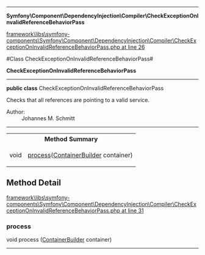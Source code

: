 

- - -

**Symfony\Component\DependencyInjection\Compiler\CheckExceptionOnInvalidReferenceBehaviorPass**


<a href="https://github.com/JeyDotC/Hirudo/blob/master/framework/libs/symfony-components/Symfony/Component/DependencyInjection/Compiler/CheckExceptionOnInvalidReferenceBehaviorPass.php#L26" target='_blank'>framework\libs\symfony-components\Symfony\Component\DependencyInjection\Compiler\CheckExceptionOnInvalidReferenceBehaviorPass.php at line 26</a>

#Class CheckExceptionOnInvalidReferenceBehaviorPass#

**CheckExceptionOnInvalidReferenceBehaviorPass**




- - -

<p><strong>public  class</strong> <span>CheckExceptionOnInvalidReferenceBehaviorPass</span></p>

<div class="comment" id="overview_description"><p>Checks that all references are pointing to a valid service.</p></div>

<dl>
<dt>Author:</dt>
<dd>Johannes M. Schmitt <schmittjoh@gmail.com></dd>
</dl>


- - -

<table id="summary_method">
<tr><th colspan="2">Method Summary</th></tr>
<tr>
<td><span class='k'></span> <span class='nx'>void</span></td>
<td class="description"><p class="name"><a href="#process">process</a>(<a href="https://github.com/JeyDotC/Hirudo/blob/master/symfony/component/dependencyinjection/ContainerBuilder.md">ContainerBuilder</a> container)</p></td>
</tr>
</table>

<h2 id="detail_method">Method Detail</h2>

<a href="https://github.com/JeyDotC/Hirudo/blob/master/framework/libs/symfony-components/Symfony/Component/DependencyInjection/Compiler/CheckExceptionOnInvalidReferenceBehaviorPass.php#L31" target='_blank'>framework\libs\symfony-components\Symfony\Component\DependencyInjection\Compiler\CheckExceptionOnInvalidReferenceBehaviorPass.php at line 31</a>

<h3 id="process()">process</h3>
<span class='k'></span> <span class='nx'>void</span> <span class='nf'>process</span> (<a href="https://github.com/JeyDotC/Hirudo/blob/master/symfony/component/dependencyinjection/ContainerBuilder.md">ContainerBuilder</a> container)

<div class="details">

</div>

- - -

